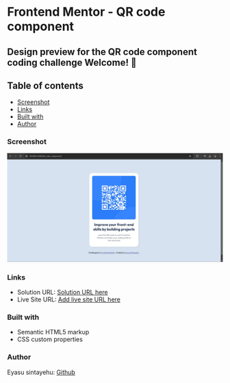 # Frontend Mentor - QR code component

## Design preview for the QR code component coding challenge Welcome! 👋

## Table of contents

- [Screenshot](#screenshot)
- [Links](#links)
- [Built with](#built-with)
- [Author](#author)

### Screenshot

![](./screenshot.jpg)

### Links

- Solution URL: [Solution URL here](https://github.com/TheSecondChance/frontendmentor/tree/main/QR_code_component)
- Live Site URL: [Add live site URL here](https://your-live-site-url.com)

### Built with

- Semantic HTML5 markup
- CSS custom properties

### Author

Eyasu sintayehu: [Github](https://github.com/TheSecondChance)

